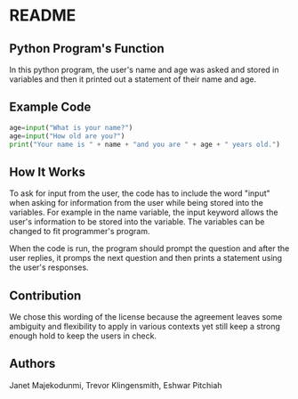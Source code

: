 # README

## Python Program's Function

In this python program, the user's name and age was asked and stored in variables and then it printed out a statement of their name and age.


## Example Code 
```python
age=input("What is your name?")
age=input("How old are you?")
print("Your name is " + name + "and you are " + age + " years old.")
```
## How It Works

To ask for input from the user, the code has to include the word "input" when asking for information from the user while being stored into the variables.
For example in the name variable, the input keyword allows the user's information to be stored into the variable.
The variables can be changed to fit programmer's program.

When the code is run, the program should prompt the question and after the user replies, it promps the next question and then prints a statement using the user's responses.

## Contribution
We chose this wording of the license because the agreement leaves some ambiguity and flexibility to apply in various contexts yet still keep a strong enough hold to keep the users in check.

## Authors

Janet Majekodunmi, Trevor Klingensmith, Eshwar Pitchiah
